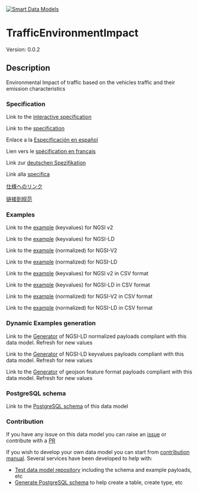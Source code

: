 [![Smart Data Models](https://smartdatamodels.org/wp-content/uploads/2022/01/SmartDataModels_logo.png "Logo")](https://smartdatamodels.org)
# TrafficEnvironmentImpact
Version: 0.0.2

## Description 

Environmental Impact of traffic based on the vehicles traffic and their emission characteristics
### Specification

Link to the [interactive specification](https://swagger.lab.fiware.org/?url=https://smart-data-models.github.io/dataModel.Environment/TrafficEnvironmentImpact/swagger.yaml)

Link to the [specification](https://github.com/smart-data-models/dataModel.Environment/blob/master/TrafficEnvironmentImpact/doc/spec.md)

Enlace a la [Especificación en español](https://github.com/smart-data-models/dataModel.Environment/blob/master/TrafficEnvironmentImpact/doc/spec_ES.md)

Lien vers le [spécification en français](https://github.com/smart-data-models/dataModel.Environment/blob/master/TrafficEnvironmentImpact/doc/spec_FR.md)

Link zur [deutschen Spezifikation](https://github.com/smart-data-models/dataModel.Environment/blob/master/TrafficEnvironmentImpact/doc/spec_DE.md)

Link alla [specifica](https://github.com/smart-data-models/dataModel.Environment/blob/master/TrafficEnvironmentImpact/doc/spec_IT.md)

[仕様へのリンク](https://github.com/smart-data-models/dataModel.Environment/blob/master/TrafficEnvironmentImpact/doc/spec_JA.md)

[链接到规范](https://github.com/smart-data-models/dataModel.Environment/blob/master/TrafficEnvironmentImpact/doc/spec_ZH.md)
### Examples

Link to the [example](https://smart-data-models.github.io/dataModel.Environment/TrafficEnvironmentImpact/examples/example.json) (keyvalues) for NGSI v2

Link to the [example](https://smart-data-models.github.io/dataModel.Environment/TrafficEnvironmentImpact/examples/example.jsonld) (keyvalues) for NGSI-LD

Link to the [example](https://smart-data-models.github.io/dataModel.Environment/TrafficEnvironmentImpact/examples/example-normalized.json) (normalized) for NGSI-V2

Link to the [example](https://smart-data-models.github.io/dataModel.Environment/TrafficEnvironmentImpact/examples/example-normalized.jsonld) (normalized) for NGSI-LD

Link to the [example](https://github.com/smart-data-models/dataModel.Environment/blob/master/TrafficEnvironmentImpact/examples/example.json.csv) (keyvalues) for NGSI v2 in CSV format

Link to the [example](https://github.com/smart-data-models/dataModel.Environment/blob/master/TrafficEnvironmentImpact/examples/example.jsonld.csv) (keyvalues) for NGSI-LD in CSV format

Link to the [example](https://github.com/smart-data-models/dataModel.Environment/blob/master/TrafficEnvironmentImpact/examples/example-normalized.json.csv) (normalized) for NGSI-V2 in CSV format

Link to the [example](https://github.com/smart-data-models/dataModel.Environment/blob/master/TrafficEnvironmentImpact/examples/example-normalized.jsonld.csv) (normalized) for NGSI-LD in CSV format
### Dynamic Examples generation

Link to the [Generator](https://smartdatamodels.org/extra/ngsi-ld_generator.php?schemaUrl=https://raw.githubusercontent.com/smart-data-models/dataModel.Environment/master/TrafficEnvironmentImpact/schema.json&email=info@smartdatamodels.org) of NGSI-LD normalized payloads compliant with this data model. Refresh for new values

Link to the [Generator](https://smartdatamodels.org/extra/ngsi-ld_generator_keyvalues.php?schemaUrl=https://raw.githubusercontent.com/smart-data-models/dataModel.Environment/master/TrafficEnvironmentImpact/schema.json&email=info@smartdatamodels.org) of NGSI-LD keyvalues payloads compliant with this data model. Refresh for new values

Link to the [Generator](https://smartdatamodels.org/extra/geojson_features_generator.php?schemaUrl=https://raw.githubusercontent.com/smart-data-models/dataModel.Environment/master/TrafficEnvironmentImpact/schema.json&email=info@smartdatamodels.org) of geojson feature format payloads compliant with this data model. Refresh for new values
### PostgreSQL schema

Link to the [PostgreSQL schema](https://github.com/smart-data-models/dataModel.Environment/blob/master/TrafficEnvironmentImpact/schema.sql) of this data model
### Contribution

 If you have any issue on this data model you can raise an [issue](https://github.com/smart-data-models/dataModel.Environment/issues)  or contribute with a [PR](https://github.com/smart-data-models/dataModel.Environment/pulls)

 If you wish to develop your own data model you can start from [contribution manual](https://bit.ly/contribution_manual). Several services have been developed to help with: 
 - [Test data model repository](https://smartdatamodels.org/index.php/data-models-contribution-api/) including the schema and example payloads, etc
 - [Generate PostgreSQL schema](https://smartdatamodels.org/index.php/sql-service/) to help create a table, create type, etc